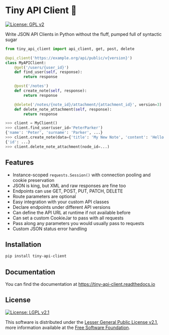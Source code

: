 # Tiny API Client 🐝

[![License: GPL  v2][license-shield]][gnu]

Write JSON API Clients in Python without the fluff, pumped full of syntactic sugar

```python
from tiny_api_client import api_client, get, post, delete

@api_client('https://example.org/api/public/v{version}')
class MyAPIClient:
	@get('/users/{user_id}')
	def find_user(self, response):
		return response

	@post('/notes')
	def create_note(self, response):
		return response

	@delete('/notes/{note_id}/attachment/{attachment_id}', version=3)
	def delete_note_attachment(self, response):
		return response

>>> client = MyClient()
>>> client.find_user(user_id='PeterParker')
{'name': 'Peter', 'surname': 'Parker', ...}
>>> client.create_note(data={'title': 'My New Note', 'content': 'Hello World!'})
{'id': ...}
>>> client.delete_note_attachment(node_id=...)
```



## Features

- Instance-scoped `requests.Session()` with connection pooling and cookie preservation
- JSON is king, but XML and raw responses are fine too
- Endpoints can use GET, POST, PUT, PATCH, DELETE
- Route parameters are optional
- Easy integration with your custom API classes
- Declare endpoints under different API versions
- Can define the API URL at runtime if not available before
- Can set a custom CookieJar to pass with all requests
- Pass along any parameters you would usually pass to requests
- Custom JSON status error handling



## Installation

```bash
pip install tiny-api-client
```



## Documentation

You can find the documentation at https://tiny-api-client.readthedocs.io



## License

[![License: LGPL  v2.1][license-shield]][gnu]

This software is distributed under the [Lesser General Public License v2.1][license], more information available at the [Free Software Foundation][gnu].



<!-- LICENSE -->

[license]: LICENSE "Lesser General Public License v2.1"
[gnu]: https://www.gnu.org/licenses/old-licenses/lgpl-2.1.html "Free Software Foundation"
[license-shield]: https://img.shields.io/github/license/sanjacob/tiny-api-client



<!-- SHIELD LINKS -->

[pypi]: https://pypi.org/project/tiny-api-client



<!-- SHIELDS -->

[pypi-shield]: https://img.shields.io/pypi/v/tiny-api-client
[build-shield]: https://img.shields.io/github/actions/workflow/status/sanjacob/tiny-api-client/build.yml?branch=master
[docs-shield]: https://img.shields.io/readthedocs/tiny-api-client
